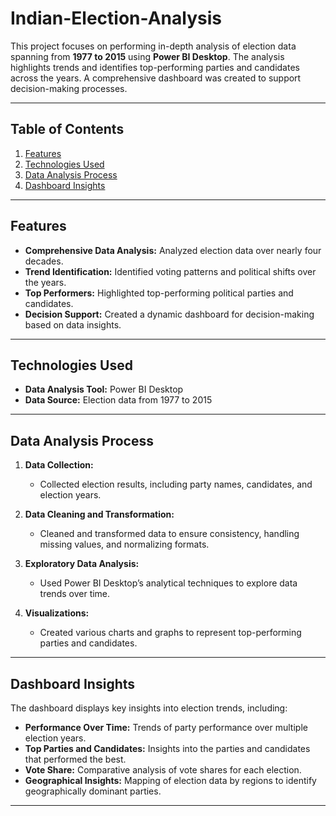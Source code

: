 # Indian-Election-Analysis

This project focuses on performing in-depth analysis of election data spanning from **1977 to 2015** using **Power BI Desktop**. The analysis highlights trends and identifies top-performing parties and candidates across the years. A comprehensive dashboard was created to support decision-making processes.

---

## Table of Contents

1. [Features](#features)  
2. [Technologies Used](#technologies-used)  
3. [Data Analysis Process](#data-analysis-process)  
4. [Dashboard Insights](#dashboard-insights)  

---

## Features

- **Comprehensive Data Analysis:** Analyzed election data over nearly four decades.  
- **Trend Identification:** Identified voting patterns and political shifts over the years.  
- **Top Performers:** Highlighted top-performing political parties and candidates.  
- **Decision Support:** Created a dynamic dashboard for decision-making based on data insights.  

---

## Technologies Used

- **Data Analysis Tool:** Power BI Desktop  
- **Data Source:** Election data from 1977 to 2015  

---

## Data Analysis Process

1. **Data Collection:**  
   - Collected election results, including party names, candidates, and election years.

2. **Data Cleaning and Transformation:**  
   - Cleaned and transformed data to ensure consistency, handling missing values, and normalizing formats.

3. **Exploratory Data Analysis:**  
   - Used Power BI Desktop’s analytical techniques to explore data trends over time.

4. **Visualizations:**  
   - Created various charts and graphs to represent top-performing parties and candidates.

---

## Dashboard Insights

The dashboard displays key insights into election trends, including:

- **Performance Over Time:** Trends of party performance over multiple election years.
- **Top Parties and Candidates:** Insights into the parties and candidates that performed the best.
- **Vote Share:** Comparative analysis of vote shares for each election.
- **Geographical Insights:** Mapping of election data by regions to identify geographically dominant parties.

---

